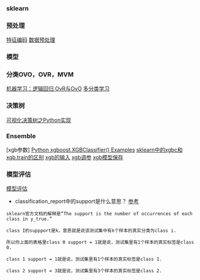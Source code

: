 ### sklearn


### 预处理
[特征编码](https://www.cnblogs.com/king-lps/p/7846414.html)
[数据预处理](http://sklearn.lzjqsdd.com/modules/preprocessing.html)


### 模型

### 分类OVO，OVR，MVM
[机器学习：逻辑回归	OvR与OvO](http://www.cnblogs.com/volcao/p/9389921.html)
[多分类学习](https://zhuanlan.zhihu.com/p/31458945)



### 决策树
[可视化决策树之Python实现](https://blog.csdn.net/llh_1178/article/details/78516774)

### Ensemble
[xgb参数]
[Python xgboost.XGBClassifier() Examples](https://www.programcreek.com/python/example/99824/xgboost.XGBClassifier)
[sklearn中的xgbc和xgb.train的区别](https://blog.csdn.net/liulina603/article/details/78771738)
[xgb的输入](https://blog.csdn.net/zc02051126/article/details/46771793)
[xgb调参](https://segmentfault.com/a/1190000014040317)
[xgb模型保存](https://stackoverflow.com/questions/43691380/how-to-save-load-xgboost-model)

### 模型评估
[模型评估](http://d0evi1.com/sklearn/model_evaluation/)

- classification_report中的support是什么意思？
[参考](http://sofasofa.io/forum_main_post.php?postid=1001384)
```
sklearn官方文档的解释是“The support is the number of occurrences of each class in y_true.”

class I的suppport是k，意思就是说该测试集中有k个样本的真实分类为class i.

所以你上面的表格里class 0 support = 1就是说，测试集里有1个样本的真实标签是class 0.

class 1 support = 1就是说，测试集里有1个样本的真实标签是class 1.

class 2 support = 3就是说，测试集里有3个样本的真实标签是class 2.
```